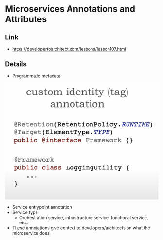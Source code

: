 # Microservices Annotations and Attributes

## Link

- https://developertoarchitect.com/lessons/lesson107.html

## Details

- Programmatic metadata

![](./images/16.png)

- Service entrypoint annotation
- Service type
    - Orchestration service, infrastructure service, functional service, etc...
- These annotations give context to developers/architects on what the microservice does